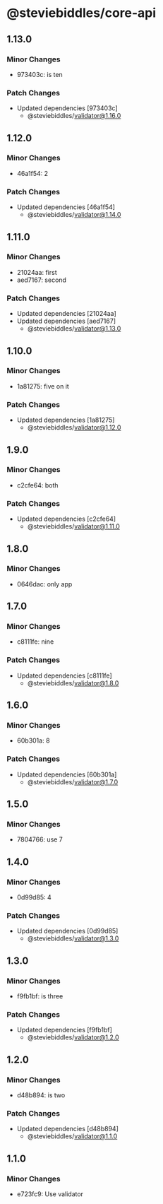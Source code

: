 # @steviebiddles/core-api

## 1.13.0

### Minor Changes

- 973403c: is ten

### Patch Changes

- Updated dependencies [973403c]
  - @steviebiddles/validator@1.16.0

## 1.12.0

### Minor Changes

- 46a1f54: 2

### Patch Changes

- Updated dependencies [46a1f54]
  - @steviebiddles/validator@1.14.0

## 1.11.0

### Minor Changes

- 21024aa: first
- aed7167: second

### Patch Changes

- Updated dependencies [21024aa]
- Updated dependencies [aed7167]
  - @steviebiddles/validator@1.13.0

## 1.10.0

### Minor Changes

- 1a81275: five on it

### Patch Changes

- Updated dependencies [1a81275]
  - @steviebiddles/validator@1.12.0

## 1.9.0

### Minor Changes

- c2cfe64: both

### Patch Changes

- Updated dependencies [c2cfe64]
  - @steviebiddles/validator@1.11.0

## 1.8.0

### Minor Changes

- 0646dac: only app

## 1.7.0

### Minor Changes

- c8111fe: nine

### Patch Changes

- Updated dependencies [c8111fe]
  - @steviebiddles/validator@1.8.0

## 1.6.0

### Minor Changes

- 60b301a: 8

### Patch Changes

- Updated dependencies [60b301a]
  - @steviebiddles/validator@1.7.0

## 1.5.0

### Minor Changes

- 7804766: use 7

## 1.4.0

### Minor Changes

- 0d99d85: 4

### Patch Changes

- Updated dependencies [0d99d85]
  - @steviebiddles/validator@1.3.0

## 1.3.0

### Minor Changes

- f9fb1bf: is three

### Patch Changes

- Updated dependencies [f9fb1bf]
  - @steviebiddles/validator@1.2.0

## 1.2.0

### Minor Changes

- d48b894: is two

### Patch Changes

- Updated dependencies [d48b894]
  - @steviebiddles/validator@1.1.0

## 1.1.0

### Minor Changes

- e723fc9: Use validator
